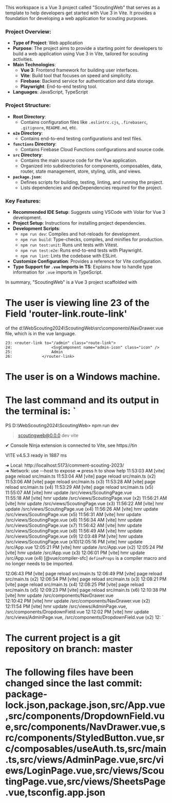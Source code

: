 This workspace is a Vue 3 project called "ScoutingWeb" that serves as a template to help developers get started with Vue 3 in Vite. It provides a foundation for developing a web application for scouting purposes.

### Project Overview:

- **Type of Project**: Web application
- **Purpose**: The project aims to provide a starting point for developers to build a web application using Vue 3 in Vite, tailored for scouting activities.
- **Main Technologies**:
  - **Vue 3**: Frontend framework for building user interfaces.
  - **Vite**: Build tool that focuses on speed and simplicity.
  - **Firebase**: Backend service for authentication and data storage.
  - **Playwright**: End-to-end testing tool.
- **Languages**: JavaScript, TypeScript

### Project Structure:

- **Root Directory**:
  - Contains configuration files like `.eslintrc.cjs`, `.firebaserc`, `.gitignore`, `README.md`, etc.
- **`e2e` Directory**:
  - Contains end-to-end testing configurations and test files.
- **`functions` Directory**:
  - Contains Firebase Cloud Functions configurations and source code.
- **`src` Directory**:
  - Contains the main source code for the Vue application.
  - Organized into subdirectories for components, composables, data, router, state management, store, styling, utils, and views.
- **`package.json`**:
  - Defines scripts for building, testing, linting, and running the project.
  - Lists dependencies and devDependencies required for the project.

### Key Features:

- **Recommended IDE Setup**: Suggests using VSCode with Volar for Vue 3 development.
- **Project Setup**: Instructions for installing project dependencies.
- **Development Scripts**:
  - `npm run dev`: Compiles and hot-reloads for development.
  - `npm run build`: Type-checks, compiles, and minifies for production.
  - `npm run test:unit`: Runs unit tests with Vitest.
  - `npm run test:e2e`: Runs end-to-end tests with Playwright.
  - `npm run lint`: Lints the codebase with ESLint.
- **Customize Configuration**: Provides a reference for Vite configuration.
- **Type Support for `.vue` Imports in TS**: Explains how to handle type information for `.vue` imports in TypeScript.

In summary, "ScoutingWeb" is a Vue 3 project scaffolded with

# The user is viewing line 23 of the Field 'router-link.route-link'

of the d:\WebScouting2024\ScoutingWeb\src\components\NavDrawer.vue file, which is in the vue language.

```
23: <router-link to="/admin" class="route-link">
24:                 <SvgComponent name="admin-icon" class="icon" />
25:                 Admin
26:             </router-link>
```

# The user is on a Windows machine.

# The last command and its output in the terminal is: `

PS D:\WebScouting2024\ScoutingWeb> npm run dev

> scoutingweb@0.0.0 dev
> vite

✔ Console Ninja extension is connected to Vite, see https://tin

VITE v4.5.3 ready in 1887 ms

➜ Local: http://localhost:5173/comment-scouting-2023/  
 ➜ Network: use --host to expose
➜ press h to show help
11:53:03 AM [vite] page reload src/main.ts
11:53:04 AM [vite] page reload src/main.ts (x2)
11:53:06 AM [vite] page reload src/main.ts (x3)
11:53:28 AM [vite] page reload src/main.ts (x4)
11:53:29 AM [vite] page reload src/main.ts (x5)
11:55:07 AM [vite] hmr update /src/views/ScoutingPage.vue  
11:55:18 AM [vite] hmr update /src/views/ScoutingPage.vue (x2)
11:56:21 AM [vite] hmr update /src/views/ScoutingPage.vue (x3)
11:56:22 AM [vite] hmr update /src/views/ScoutingPage.vue (x4)
11:56:26 AM [vite] hmr update /src/views/ScoutingPage.vue (x5)
11:56:31 AM [vite] hmr update /src/views/ScoutingPage.vue (x6)
11:56:34 AM [vite] hmr update /src/views/ScoutingPage.vue (x7)
11:56:42 AM [vite] hmr update /src/views/ScoutingPage.vue (x8)
11:56:49 AM [vite] hmr update /src/views/ScoutingPage.vue (x9)
12:03:48 PM [vite] hmr update /src/views/ScoutingPage.vue (x10)12:05:16 PM [vite] hmr update /src/App.vue
12:05:21 PM [vite] hmr update /src/App.vue (x2)
12:05:24 PM [vite] hmr update /src/App.vue (x3)
12:06:01 PM [vite] hmr update /src/App.vue (x4)
[@vue/compiler-sfc] `defineProps` is a compiler macro and no longer needs to be imported.

12:06:43 PM [vite] page reload src/main.ts
12:06:49 PM [vite] page reload src/main.ts (x2)
12:06:54 PM [vite] page reload src/main.ts (x3)
12:08:21 PM [vite] page reload src/main.ts (x4)
12:08:25 PM [vite] page reload src/main.ts (x5)
12:09:23 PM [vite] page reload src/main.ts (x6)
12:10:38 PM [vite] hmr update /src/components/NavDrawer.vue  
12:10:42 PM [vite] hmr update /src/components/NavDrawer.vue (x2)
12:11:54 PM [vite] hmr update /src/views/AdminPage.vue, /src/components/DropdownField.vue
12:12:02 PM [vite] hmr update /src/views/AdminPage.vue, /src/components/DropdownField.vue (x2)
12:
`

# The current project is a git repository on branch: master

# The following files have been changed since the last commit: package-lock.json,package.json,src/App.vue,src/components/DropdownField.vue,src/components/NavDrawer.vue,src/components/StyledButton.vue,src/composables/useAuth.ts,src/main.ts,src/views/AdminPage.vue,src/views/LoginPage.vue,src/views/ScoutingPage.vue,src/views/SheetsPage.vue,tsconfig.app.json
